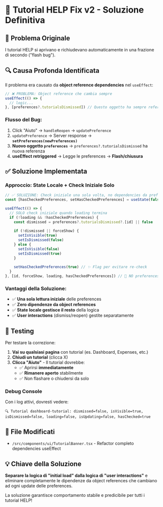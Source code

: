 # 🔧 Tutorial HELP Fix v2 - Soluzione Definitiva

## 🎯 **Problema Originale**
I tutorial HELP si aprivano e richiudevano automaticamente in una frazione di secondo ("flash bug").

## 🔍 **Causa Profonda Identificata**
Il problema era causato da **object reference dependencies** nel `useEffect`:

```typescript
// ❌ PROBLEMA: Object reference che cambia sempre
useEffect(() => {
  // logic...
}, [preferences?.tutorialsDismissed]) // Questo oggetto ha sempre referenza diversa!
```

### **Flusso del Bug:**
1. Click "Aiuto" → `handleReopen` → `updatePreference`
2. `updatePreference` → Server response → **`setPreferences(newPreferences)`**
3. **Nuovo oggetto `preferences`** → `preferences?.tutorialsDismissed` ha nuova referenza
4. **useEffect retriggered** → Legge le preferences → **Flash/chiusura**

## ✅ **Soluzione Implementata**

### **Approccio: State Locale + Check Iniziale Solo**

```typescript
// ✅ SOLUZIONE: Check iniziale una sola volta, no dependencies da preferences
const [hasCheckedPreferences, setHasCheckedPreferences] = useState(false)

useEffect(() => {
  // SOLO check iniziale quando loading termina
  if (!loading && !hasCheckedPreferences) {
    const dismissed = preferences?.tutorialsDismissed?.[id] || false
    
    if (!dismissed || forceShow) {
      setIsVisible(true)
      setIsDismissed(false)
    } else {
      setIsVisible(false)
      setIsDismissed(true)
    }
    
    setHasCheckedPreferences(true) // ✨ Flag per evitare re-check
  }
}, [id, forceShow, loading, hasCheckedPreferences]) // 🎯 NO preferences dependency
```

### **Vantaggi della Soluzione:**
- ✅ **Una sola lettura iniziale** delle preferences
- ✅ **Zero dipendenze da object references**
- ✅ **State locale gestisce il resto** della logica
- ✅ **User interactions** (dismiss/reopen) gestite separatamente  

## 🚀 **Testing**

Per testare la correzione:

1. **Vai su qualsiasi pagina** con tutorial (es. Dashboard, Expenses, etc.)
2. **Chiudi un tutorial** (clicca X)
3. **Clicca "Aiuto"** - Il tutorial dovrebbe:
   - ✅ Aprirsi **immediatamente**
   - ✅ **Rimanere aperto** stabilmente
   - ✅ Non flashare o chiudersi da solo

### **Debug Console**
Con i log attivi, dovresti vedere:
```
🔍 Tutorial dashboard-tutorial: dismissed=false, isVisible=true, isDismissed=false, loading=false, isUpdating=false, hasChecked=true
```

## 🔧 **File Modificati**
- `/src/components/ui/TutorialBanner.tsx` - Refactor completo dependencies useEffect

## 💡 **Chiave della Soluzione**
**Separare la logica di "initial load" dalla logica di "user interactions"** e eliminare completamente le dipendenze da object references che cambiano ad ogni update delle preferences.

La soluzione garantisce comportamento stabile e predicibile per tutti i tutorial HELP!